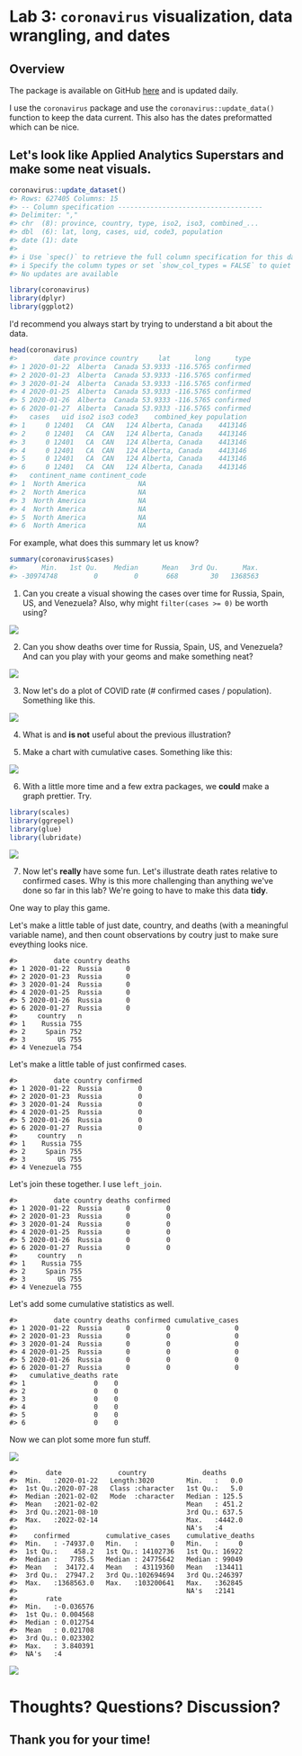 # Lab 3: `coronavirus` visualization, data wrangling, and dates

## Overview

The package is available on GitHub [here](https://github.com/RamiKrispin/coronavirus) and is updated daily.

I use the `coronavirus` package and use the `coronavirus::update_data()` function to keep the data current.  This also has the dates preformatted which can be nice.


## Let's look like Applied Analytics Superstars and make some neat visuals.


```r
coronavirus::update_dataset()
#> Rows: 627405 Columns: 15
#> -- Column specification ------------------------------------
#> Delimiter: ","
#> chr  (8): province, country, type, iso2, iso3, combined_...
#> dbl  (6): lat, long, cases, uid, code3, population
#> date (1): date
#> 
#> i Use `spec()` to retrieve the full column specification for this data.
#> i Specify the column types or set `show_col_types = FALSE` to quiet this message.
#> No updates are available
```



```r
library(coronavirus)
library(dplyr)
library(ggplot2)
```

I'd recommend you always start by trying to understand a bit about the data.


```r
head(coronavirus)
#>         date province country     lat      long      type
#> 1 2020-01-22  Alberta  Canada 53.9333 -116.5765 confirmed
#> 2 2020-01-23  Alberta  Canada 53.9333 -116.5765 confirmed
#> 3 2020-01-24  Alberta  Canada 53.9333 -116.5765 confirmed
#> 4 2020-01-25  Alberta  Canada 53.9333 -116.5765 confirmed
#> 5 2020-01-26  Alberta  Canada 53.9333 -116.5765 confirmed
#> 6 2020-01-27  Alberta  Canada 53.9333 -116.5765 confirmed
#>   cases   uid iso2 iso3 code3    combined_key population
#> 1     0 12401   CA  CAN   124 Alberta, Canada    4413146
#> 2     0 12401   CA  CAN   124 Alberta, Canada    4413146
#> 3     0 12401   CA  CAN   124 Alberta, Canada    4413146
#> 4     0 12401   CA  CAN   124 Alberta, Canada    4413146
#> 5     0 12401   CA  CAN   124 Alberta, Canada    4413146
#> 6     0 12401   CA  CAN   124 Alberta, Canada    4413146
#>   continent_name continent_code
#> 1  North America             NA
#> 2  North America             NA
#> 3  North America             NA
#> 4  North America             NA
#> 5  North America             NA
#> 6  North America             NA
```

For example, what does this summary let us know?


```r
summary(coronavirus$cases)
#>      Min.   1st Qu.    Median      Mean   3rd Qu.      Max. 
#> -30974748         0         0       668        30   1368563
```

1. Can you create a visual showing the cases over time for Russia, Spain, US, and Venezuela?
Also, why might `filter(cases >= 0)` be worth using? 

![](105-coronavirus_lab_files/figure-epub3/unnamed-chunk-4-1.png)<!-- -->

2. Can you show deaths over time for Russia, Spain, US, and Venezuela?  And can you play with your geoms and make something neat?

![](105-coronavirus_lab_files/figure-epub3/unnamed-chunk-5-1.png)<!-- -->

3. Now let's do a plot of COVID rate (# confirmed cases / population).  Something like this. 

![](105-coronavirus_lab_files/figure-epub3/unnamed-chunk-6-1.png)<!-- -->

4. What is and **is not** useful about the previous illustration?  

5. Make a chart with cumulative cases.  Something like this:

![](105-coronavirus_lab_files/figure-epub3/unnamed-chunk-7-1.png)<!-- -->

6.  With a little more time and a few extra packages, we **could** make a graph prettier.  Try.


```r
library(scales)
library(ggrepel)
library(glue)
library(lubridate)
```


![](105-coronavirus_lab_files/figure-epub3/unnamed-chunk-9-1.png)<!-- -->


7. Now let's **really** have some fun.  Let's illustrate death rates relative to confirmed cases.  Why is this more challenging than anything we've done so far in this lab?  We're going to have to make this data **tidy**.  

One way to play this game.



Let's make a little table of just date, country, and deaths (with a meaningful variable name), and then count observations by coutry just to make sure eveything looks nice.


```
#>         date country deaths
#> 1 2020-01-22  Russia      0
#> 2 2020-01-23  Russia      0
#> 3 2020-01-24  Russia      0
#> 4 2020-01-25  Russia      0
#> 5 2020-01-26  Russia      0
#> 6 2020-01-27  Russia      0
#>     country   n
#> 1    Russia 755
#> 2     Spain 752
#> 3        US 755
#> 4 Venezuela 754
```

Let's make a little table of just confirmed cases.


```
#>         date country confirmed
#> 1 2020-01-22  Russia         0
#> 2 2020-01-23  Russia         0
#> 3 2020-01-24  Russia         0
#> 4 2020-01-25  Russia         0
#> 5 2020-01-26  Russia         0
#> 6 2020-01-27  Russia         0
#>     country   n
#> 1    Russia 755
#> 2     Spain 755
#> 3        US 755
#> 4 Venezuela 755
```

Let's join these together. I use `left_join`.  



```
#>         date country deaths confirmed
#> 1 2020-01-22  Russia      0         0
#> 2 2020-01-23  Russia      0         0
#> 3 2020-01-24  Russia      0         0
#> 4 2020-01-25  Russia      0         0
#> 5 2020-01-26  Russia      0         0
#> 6 2020-01-27  Russia      0         0
#>     country   n
#> 1    Russia 755
#> 2     Spain 755
#> 3        US 755
#> 4 Venezuela 755
```

Let's add some cumulative statistics as well.


```
#>         date country deaths confirmed cumulative_cases
#> 1 2020-01-22  Russia      0         0                0
#> 2 2020-01-23  Russia      0         0                0
#> 3 2020-01-24  Russia      0         0                0
#> 4 2020-01-25  Russia      0         0                0
#> 5 2020-01-26  Russia      0         0                0
#> 6 2020-01-27  Russia      0         0                0
#>   cumulative_deaths rate
#> 1                 0    0
#> 2                 0    0
#> 3                 0    0
#> 4                 0    0
#> 5                 0    0
#> 6                 0    0
```

Now we can plot some more fun stuff.


![](105-coronavirus_lab_files/figure-epub3/unnamed-chunk-15-1.png)<!-- -->

```
#>       date              country              deaths      
#>  Min.   :2020-01-22   Length:3020        Min.   :   0.0  
#>  1st Qu.:2020-07-28   Class :character   1st Qu.:   5.0  
#>  Median :2021-02-02   Mode  :character   Median : 125.5  
#>  Mean   :2021-02-02                      Mean   : 451.2  
#>  3rd Qu.:2021-08-10                      3rd Qu.: 637.5  
#>  Max.   :2022-02-14                      Max.   :4442.0  
#>                                          NA's   :4       
#>    confirmed         cumulative_cases    cumulative_deaths
#>  Min.   : -74937.0   Min.   :        0   Min.   :     0   
#>  1st Qu.:    458.2   1st Qu.: 14102736   1st Qu.: 16922   
#>  Median :   7785.5   Median : 24775642   Median : 99049   
#>  Mean   :  34172.4   Mean   : 43119360   Mean   :134411   
#>  3rd Qu.:  27947.2   3rd Qu.:102694694   3rd Qu.:246397   
#>  Max.   :1368563.0   Max.   :103200641   Max.   :362845   
#>                                          NA's   :2141     
#>       rate          
#>  Min.   :-0.036576  
#>  1st Qu.: 0.004568  
#>  Median : 0.012754  
#>  Mean   : 0.021708  
#>  3rd Qu.: 0.023302  
#>  Max.   : 3.840391  
#>  NA's   :4
```

![](105-coronavirus_lab_files/figure-epub3/unnamed-chunk-15-2.png)<!-- -->

# Thoughts?  Questions?  Discussion?

## Thank you for your time!
